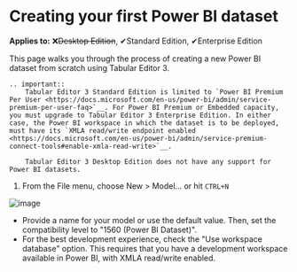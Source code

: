 # Creating your first Power BI dataset

**Applies to:** &#10060;<del>Desktop Edition</del>, &#10004;Standard Edition, &#10004;Enterprise Edition

This page walks you through the process of creating a new Power BI dataset from scratch using Tabular Editor 3.

```eval_rst
.. important::
    Tabular Editor 3 Standard Edition is limited to `Power BI Premium Per User <https://docs.microsoft.com/en-us/power-bi/admin/service-premium-per-user-faq>`__. For Power BI Premium or Embedded capacity, you must upgrade to Tabular Editor 3 Enterprise Edition. In either case, the Power BI workspace in which the dataset is to be deployed, must have its `XMLA read/write endpoint enabled <https://docs.microsoft.com/en-us/power-bi/admin/service-premium-connect-tools#enable-xmla-read-write>`__.

    Tabular Editor 3 Desktop Edition does not have any support for Power BI datasets.
```

1. From the File menu, choose New > Model... or hit `CTRL+N`

![image](https://user-images.githubusercontent.com/8976200/116811596-860f2080-ab4a-11eb-917b-20501c1b52ef.png)

- Provide a name for your model or use the default value. Then, set the compatibility level to "1560 (Power BI Dataset)".
- For the best development experience, check the "Use workspace database" option. This requires that you have a development workspace available in Power BI, with XMLA read/write enabled.